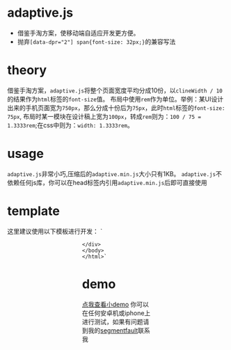 # adaptive.js
  - 借鉴手淘方案，使移动端自适应开发更方便。
  - 抛弃`[data-dpr="2"] span{font-size: 32px;}`的兼容写法
#

# theory
借鉴手淘方案，`adaptive.js`将整个页面宽度平均分成10份，以`clineWidth / 10`的结果作为`html`标签的`font-size`值。
布局中使用`rem`作为单位。举例：某UI设计出来的手机页面宽为`750px`，那么分成十份后为`75px`，此时`html`标签的`font-size: 75px`,
布局时某一模块在设计稿上宽为`100px`，转成`rem`则为：`100 / 75 = 1.3333rem`;在css中则为：`width: 1.3333rem`。

# usage
`adaptive.js`非常小巧,压缩后的`adaptive.min.js`大小只有1KB。
`adaptive.js`不依赖任何js库，你可以在head标签内引用`adaptive.min.js`后即可直接使用

# template
这里建议使用以下模板进行开发：
    `<!DOCTYPE html>
    <html lang="en">
    <head>
        <meta charset="UTF-8">
        <meta name="viewport" content="initial-scale=1, maximum-scale=1,minimum-scale=1, user-scalable=no, minimal-ui">
        <meta name="apple-mobile-web-app-capable" content="yes">
        <meta name="apple-mobile-web-app-status-bar-style" content="black">
        <title>template</title>
        <script src="adaptive.min.js"></script>
        <style>
            .wrap{
                position: relative;
                width: 10rem;
                margin:0 auto;
            }
        </style>
        </head>
    <body>
    <div class="wrap">

    </div>
    </body>
    </html>`

# demo
[点我查看小demo](https://vibing.github.io/adaptive)
你可以在任何安卓机或iphone上进行测试，如果有问题请到我的[segmentfault](https://segmentfault.com/u/ve)联系我
